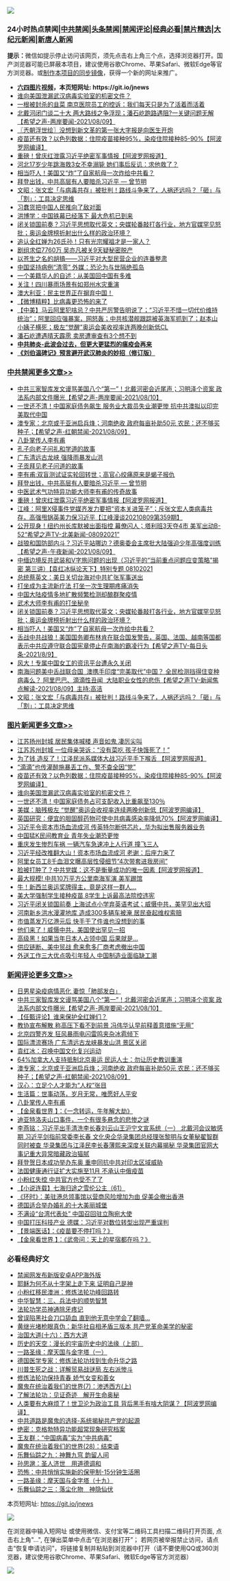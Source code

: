 ![](https://raw.githubusercontent.com/fqnews/bnews/master/64photo/fqnews-qr.jpg)

<div id="tt">
<h3>24小时热点禁闻|<a href="#%E4%B8%AD%E5%85%B1%E7%A6%81%E9%97%BB%E6%9B%B4%E5%A4%9A%E6%96%87%E7%AB%A0">中共禁闻</a>|<a href="#%E5%9B%BE%E7%89%87%E6%96%B0%E9%97%BB%E6%9B%B4%E5%A4%9A%E6%96%87%E7%AB%A0">头条禁闻</a>|<a href="#%E6%96%B0%E9%97%BB%E8%AF%84%E8%AE%BA%E6%9B%B4%E5%A4%9A%E6%96%87%E7%AB%A0">禁闻评论|<a href="#%E5%BF%85%E7%9C%8B%E7%BB%8F%E5%85%B8%E5%A5%BD%E6%96%87">经典必看|<a href="/video.md#%E7%A6%81%E7%89%87%E7%B2%BE%E9%80%89">禁片精选</a>|<a href="https://github.com/fqnews/djy/blob/master/gb/nf1351518.md#1">大纪元新闻</a>|<a href="https://github.com/fqnews/ntdtv/blob/master/gb/prog204.md#1">新唐人新闻</a></h3>
<div><b>提示：</b>微信如提示停止访问该网页，须先点击右上角三个点，选择浏览器打开。国产浏览器可能已屏蔽本项目，建议使用谷歌Chrome、苹果Safari、微软Edge等官方浏览器。或<a href="https://github.com/fqnews/bnews/blob/master/%E5%88%B6%E4%BD%9Cgit%E7%A6%81%E9%97%BB%E9%95%9C%E5%83%8F.md">制作本项目的同步镜像</a>，获得一个新的网址来推广。</div>
<ul>
<li><b><a href="http://d1.bdrive.tk/64.mp4" target="_blank">六四图片视频</a>，本页短网址: https://git.io/jnews</b></li>
<li><a href="/topimagenews/20210810/1603390.md">谁向美国泄漏武汉病毒实验室的机密文件？</a></li>
<li><a href="/cbnews/20210809/1603191.md">一根被封杀的韭菜 南京医院员工的控诉：我们每天只是为了活着而活着</a></li>
<li><a href="/comments/20210809/1603234.md">北戴河闭门谈二十大 两大路线之争浮现；潘石屹跑路遇阻?一关键问题无解【希望之声-两岸要闻-2021/08/09】</a></li>
<li><a href="/ssgc/20210810/1603404.md">〖兲朝浮世绘〗没想到新文革的第一张大字报是向医生开炮</a></li>
<li><a href="/topimagenews/20210810/1603416.md">疫苗还有效？以色列数据：住院疫苗接种95%，染疫住院接种85-90%【阿波罗网编译】</a></li>
<li><a href="/cbnews/20210810/1603663.md">重磅！曾庆红泄露习近平绝密军事情报【阿波罗网报道】</a></li>
<li><a href="/cnnews/20210810/1603392.md">河北17岁少年跳海救3女不幸溺毙 她们事后反讥：求他救了？</a></li>
<li><a href="/cbnews/20210810/1603476.md">相当吓人！美国又“炸”了自家航母一次炸给中共看？</a></li>
<li><a href="/comments/20210810/1603655.md">拜登出钱，中共高层有人要暗杀习近平 — 曾节明</a></li>
<li><a href="/cbnews/20210810/1603414.md">文昭：张文宏「与病毒共存」被批判！路线斗争来了，人祸还远吗？「砸」与「割」：工具决定思维</a></li>
<li><a href="/baitai/20210810/1603532.md">习蠢货把中国人民推向了敌对面</a></li>
<li><a href="/comments/20210810/1603504.md">洪博学：中国铁幕已经落下 最大危机已到来</a></li>
<li><a href="/comments/20210810/1603492.md">闭关锁国前奏？习近平思想取代英文；央媒轮番敲打各行业，地方官媒罕见怒批；奥运金牌榜折射出什么样的政治环境？</a></li>
<li><a href="/cnnews/20210810/1603442.md">追认全红婵为26氏孙！只有光宗耀祖才是一家人？</a></li>
<li><a href="/yule/20210810/1603522.md">剧组求偿7760万 吴亦凡被关9天疑秘密脱产</a></li>
<li><a href="/baitai/20210810/1603387.md">以苍生之名的胡搞——习近平对大型民营企业的连番整肃</a></li>
<li><a href="/cbnews/20210810/1603333.md">中国坚持病例“清零” 外媒：恐沦为与世隔绝孤岛</a></li>
<li><a href="/cnnews/20210810/1603464.md">一个美籍华人的自述：从美国回中国有多难</a></li>
<li><a href="/cbnews/20210810/1603391.md">关注！四川暴雨场景有如郑州水灾重演</a></li>
<li><a href="/bannedvideo/20210810/1603380.md">澳大利亚：民主世界正在摒弃中国！</a></li>
<li><a href="/comments/20210810/1603563.md">【微博精粹】比病毒更恐怖的来了</a></li>
<li><a href="/bannedvideo/20210810/1603360.md">【中美】马云阿里犯啥忌？中共严厉警告明说了；“习近平不惜一切代价维持统治”；阿里回应强暴案，网怒轰；中共核潜舰跟踪被英海军抓到了；赵本山小姨子横死；极左“觉醒”奥运会美收视率连两晚创新低CL</a></li>
<li><a href="/finance/20210810/1603400.md">潘石屹遭遇晴天霹雳 卖房遭审查有3个想不到</a></li>
<li><b><a href="/comments/20200211/1275071.md" target="_blank">中共肺炎-此波会过去，但更大更猛烈的瘟疫会再来</a></b></li>
<li><b><a href="/comments/20200207/1272816.md" target="_blank">《刘伯温碑记》预言避开武汉肺炎的妙招（修订版）</a></b></li>
</ul>
</div>

<div class="catlist">
<h3><a href="/cbnews/" target="_blank">中共禁闻</a><span><a href="/cbnews/" target="_blank" rel="nofollow">更多文章>></a></span></h3>
<ul>
<li><a href="/comments/20210810/1603845.md" target="_blank">中共三家智库发文谩骂美国八个“第一”！北戴河密会近尾声；习明泽个资案 政法系内部文件曝光【希望之声-两岸要闻-2021/08/10】</a></li>
<li><a href="/cbnews/20210810/1603833.md" target="_blank">一世还不清！中国家庭债务飙生 服务业大裁员失业潮更惨 抗中共澳拟以印完美取代中国</a></li>
<li><a href="/comments/20210810/1603818.md" target="_blank">澳专家：北京或于亚洲启兵烽；河南绝收 政府每亩补助50元 农民：还不够买种子；【希望之声-红朝禁闻-2021/08/09】</a></li>
<li><a href="/comments/20210810/1603808.md" target="_blank">八卦掌传人李有甫</a></li>
<li><a href="/comments/20210810/1603736.md" target="_blank">孔子向老子问礼和学道的故事</a></li>
<li><a href="/cbnews/20210810/1603735.md" target="_blank">广东清远古龙峡 强降雨暴发山洪</a></li>
<li><a href="/cbnews/20210810/1603728.md" target="_blank">子贡拜见老子问道的故事</a></li>
<li><a href="/comments/20210810/1603672.md" target="_blank">李有甫:双盲测试证实轮回转世；高官心绞痛原来是蝎子报仇</a></li>
<li><a href="/comments/20210810/1603655.md" target="_blank">拜登出钱，中共高层有人要暗杀习近平 — 曾节明</a></li>
<li><a href="/comments/20210810/1603664.md" target="_blank">中医武术气功特异功能大师李有甫的传奇故事</a></li>
<li><a href="/cbnews/20210810/1603663.md" target="_blank">重磅！曾庆红泄露习近平绝密军事情报【阿波罗网报道】</a></li>
<li><a href="/cbnews/20210810/1603653.md" target="_blank">江峰：阿里X侵事件党媒齐发力要把“资本关进笼子”；斥张文宏人类病毒共存，高强甩锅英美力保习近平【江峰漫谈20210809第359期】</a></li>
<li><a href="/comments/20210810/1603642.md" target="_blank">公开现身！纽约州长库默被出面指控  幕僚闪人；塔利班3天夺4市 美军出动B-52“希望之声TV-北美新闻-08092021”</a></li>
<li><a href="/comments/20210810/1603641.md" target="_blank">战狼和国防部内斗？习近平站哪边？德奥委会主席批大陆强迫少年高强度训练【希望之声-午夜新闻-2021/08/09】</a></li>
<li><a href="/comments/20210810/1603637.md" target="_blank">中缅边境反共武装和V字旅问题的出现（习近平的“当前重点问题应变策略”揭密   第三讲）【袁红冰纵论天下】特别专题  08102021</a></li>
<li><a href="/cbnews/20210810/1603577.md" target="_blank">总统蔡英文：美日关切台海对中共扩张军事送出</a></li>
<li><a href="/cbnews/20210810/1603566.md" target="_blank">打坐成为主流新疗法 打坐一次生理期疼痛消失</a></li>
<li><a href="/cbnews/20210810/1603556.md" target="_blank">中国大陆疫情多地扩散频繁检测却酿群聚疫情</a></li>
<li><a href="/cbnews/20210810/1603547.md" target="_blank">武术大师李有甫的打坐秘辛</a></li>
<li><a href="/comments/20210810/1603492.md" target="_blank">闭关锁国前奏？习近平思想取代英文；央媒轮番敲打各行业，地方官媒罕见怒批；奥运金牌榜折射出什么样的政治环境？</a></li>
<li><a href="/cbnews/20210810/1603476.md" target="_blank">相当吓人！美国又“炸”了自家航母一次炸给中共看？</a></li>
<li><a href="/comments/20210810/1603472.md" target="_blank">舌战中共战狼！美国国务卿布林肯在联合国发警告，英国、法国、越南等国都表示中共应遵守联合国宪章停止在南海的霸凌行为【希望之声TV-每日头条-2021/8/9】</a></li>
<li><a href="/cbnews/20210810/1603455.md" target="_blank">风大！专属中国女工的资讯平台遭永久关闭</a></li>
<li><a href="/comments/20210810/1603432.md" target="_blank">南海问题美中舌战联合国  澳携手印度“完美取代”中国？ 全民检测挡得住变种病毒么？ 阿里巴巴、滴滴性丑闻   大陆职业女性的悲伤【希望之声TV-新闻焦点解读-2021/08/09】主持:高洁</a></li>
<li><a href="/cbnews/20210810/1603414.md" target="_blank">文昭：张文宏「与病毒共存」被批判！路线斗争来了，人祸还远吗？「砸」与「割」：工具决定思维</a></li>

</ul>
</div>
<div class="catlist">
<h3><a href="/topimagenews/" target="_blank">图片新闻</a><span><a href="/topimagenews/" target="_blank" rel="nofollow">更多文章>></a></span></h3>
<ul>
<li><a href="/topimagenews/20210810/1603766.md" target="_blank">江苏扬州封城 居民集体喊楼 声音如鬼 凄厉尖叫</a></li>
<li><a href="/topimagenews/20210810/1603757.md" target="_blank">江苏苏州封城 一位母亲哭诉：“没有菜吃 孩子快饿死了！”</a></li>
<li><a href="/topimagenews/20210810/1603756.md" target="_blank">为了钱 造反了！江泽民派系媒体大战习近平手下喉舌 【阿波罗网报道】</a></li>
<li><a href="/topimagenews/20210810/1603475.md" target="_blank">“滴滴”也传灌醉施暴丢工作、警不查全因“党”</a></li>
<li><a href="/topimagenews/20210810/1603416.md" target="_blank">疫苗还有效？以色列数据：住院疫苗接种95%，染疫住院接种85-90%【阿波罗网编译】</a></li>
<li><a href="/topimagenews/20210810/1603390.md" target="_blank">谁向美国泄漏武汉病毒实验室的机密文件？</a></li>
<li><a href="/topimagenews/20210809/1603201.md" target="_blank">一世还不清！中国家庭债务占可支配收入比重飙至130％</a></li>
<li><a href="/topimagenews/20210809/1603179.md" target="_blank">美媒：脑残极左 “觉醒”奥运会收视率连续两晚创新低【阿波罗网编译】</a></li>
<li><a href="/topimagenews/20210809/1603160.md" target="_blank">英国研究：便宜的胆固醇药物可使中共病毒感染率降低70%【阿波罗网编译】</a></li>
<li><a href="/topimagenews/20210809/1603159.md" target="_blank">习近平令资本市场血流成河 传英特尔断供芯片，华为拟出售服务器业务</a></li>
<li><a href="/topimagenews/20210809/1602818.md" target="_blank">中国猛K民间教育业 青年失业潮恐更惨</a></li>
<li><a href="/topimagenews/20210809/1602751.md" target="_blank">重庆发生惨烈车祸 一辆汽车急速冲上人行道 撞飞三人</a></li>
<li><a href="/topimagenews/20210809/1602741.md" target="_blank">习近平经改推翻大山！资本市场血流成河 老谢：后座力来了</a></li>
<li><a href="/topimagenews/20210809/1602711.md" target="_blank">阿里女员工8千血泪文曝高层性侵细节“4次带套进我房间”</a></li>
<li><a href="/topimagenews/20210808/1602555.md" target="_blank">脸被打肿了？中共党媒：这不是衡量成功的唯一因素【阿波罗网报道】</a></li>
<li><a href="/topimagenews/20210808/1602348.md" target="_blank">最大规模! 中共10万平方公里南海军演 美军踢馆</a></li>
<li><a href="/topimagenews/20210808/1602336.md" target="_blank">牛！新西兰奥运奖牌得主，竟是这样一群人…</a></li>
<li><a href="/topimagenews/20210808/1602263.md" target="_blank">美大学强制学生接种疫苗 8学生上诉最高法院控违宪</a></li>
<li><a href="/topimagenews/20210807/1602111.md" target="_blank">习近平闭关锁国前奏 上海试点小学弃英语考试；威慑中共，美罕见出大招</a></li>
<li><a href="/topimagenews/20210807/1601991.md" target="_blank">河南新乡洪水漫灌地库 造成300多辆车被淹 居民奋起维权索赔</a></li>
<li><a href="/topimagenews/20210807/1601959.md" target="_blank">市值蒸发万亿港元后 快手干了件谁也没想到的事</a></li>
<li><a href="/topimagenews/20210807/1601785.md" target="_blank">他们来了！威慑中共，美国使出罕见一招</a></li>
<li><a href="/topimagenews/20210807/1601784.md" target="_blank">高级黑！如果当年日本人占领中国 后果就是…</a></li>
<li><a href="/topimagenews/20210807/1601706.md" target="_blank">供应链断、美中贸战 愈来愈多厂商考虑撤出中国</a></li>
<li><a href="/topimagenews/20210807/1601696.md" target="_blank">外送工作三大优点吸引年轻人 中国制造业面临缺工潮</a></li>

</ul>
</div>
<div class="catlist">
<h3><a href="/comments/" target="_blank">新闻评论</a><span><a href="/comments/" target="_blank" rel="nofollow">更多文章>></a></span></h3>
<ul>
<li><a href="/comments/20210810/1603848.md" target="_blank">日男星染疫病情恶化 妻惊「肺部发白」</a></li>
<li><a href="/comments/20210810/1603845.md" target="_blank">中共三家智库发文谩骂美国八个“第一”！北戴河密会近尾声；习明泽个资案 政法系内部文件曝光【希望之声-两岸要闻-2021/08/10】</a></li>
<li><a href="/comments/20210810/1603844.md" target="_blank">【任甄评论】谁来保护全红婵们？</a></li>
<li><a href="/comments/20210810/1603836.md" target="_blank">教协宣布解散 称高压下看不到前景 冯伟华认早前释善意措施“无用”</a></li>
<li><a href="/comments/20210810/1603835.md" target="_blank">北京四警齐发 狂风暴雨电闪雷鸣夹杂冰雹倾下</a></li>
<li><a href="/comments/20210810/1603834.md" target="_blank">国际漂流赛场 广东清远古龙峡暴发山洪 景区关闭</a></li>
<li><a href="/comments/20210810/1603825.md" target="_blank">袁红冰：召唤中国文化复兴运动</a></li>
<li><a href="/comments/20210810/1603821.md" target="_blank">64%加拿大人支持抵制北京奥运 民运人士：勿让历史教训重演</a></li>
<li><a href="/comments/20210810/1603818.md" target="_blank">澳专家：北京或于亚洲启兵烽；河南绝收 政府每亩补助50元 农民：还不够买种子；【希望之声-红朝禁闻-2021/08/09】</a></li>
<li><a href="/comments/20210810/1603817.md" target="_blank">汉心：立足个人才能为“人权”张目</a></li>
<li><a href="/comments/20210810/1603813.md" target="_blank">生活篇：世事动荡，岁月无常，唯愿好人平安</a></li>
<li><a href="/comments/20210810/1603808.md" target="_blank">八卦掌传人李有甫</a></li>
<li><a href="/comments/20210810/1603812.md" target="_blank">【金泉看世界 】：《一念转运，牛年解大劫》</a></li>
<li><a href="/comments/20210810/1603811.md" target="_blank">迪亚特洛夫山口事件，一个有很多悬念的悲惨之谜</a></li>
<li><a href="/comments/20210810/1603802.md" target="_blank">李燕铭：习近平出手清洗李长春刘云山王沪宁文宣系统（一） 北戴河会议敏感期 习近平剑指前常委李长春 文化央企华录集团总经理张黎明与女董秘翟智群同时被查 华录集团与江泽民李长春薄熙来深度关联内幕揭秘 华录集团官网大事记重大异常暗藏政治猫腻</a></li>
<li><a href="/comments/20210810/1603794.md" target="_blank">拜登贺日本成功举办东奥 重申同抗中共对印太区域威胁</a></li>
<li><a href="/comments/20210810/1603793.md" target="_blank">法国健康通行证扩大实施至11月 不承认中俄疫苗</a></li>
<li><a href="/comments/20210810/1603790.md" target="_blank">小粉红失控 中共官方也受不了了</a></li>
<li><a href="/comments/20210810/1603777.md" target="_blank">【小说连载】七海归途之雪伦公主（61）</a></li>
<li><a href="/comments/20210810/1603776.md" target="_blank">《环时》：美驻港总领事馆以营商风险增加为由 促美企撤出香港</a></li>
<li><a href="/comments/20210810/1603775.md" target="_blank">德国适合举办婚礼的十大美丽城堡</a></li>
<li><a href="/comments/20210810/1603774.md" target="_blank">不满设“台湾代表处” 中国召回驻立陶宛大使</a></li>
<li><a href="/comments/20210810/1603753.md" target="_blank">中国打压科技产业 德媒：习近平对数位转型出现严重误判</a></li>
<li><a href="/comments/20210810/1603752.md" target="_blank">【景端医话】：《疫苗要不停打吗？》</a></li>
<li><a href="/comments/20210810/1603751.md" target="_blank">【金泉看世界 】：《武帝问：天上的星宿都在吗？》</a></li>

</ul>
</div>

<div class="catlist">
<h3>必看经典好文</h3>
<ul>
<li><a href="/comments/20200627/783266.md" target="_blank">禁闻网发布新版安卓APP海外版</a></li>
<li><a href="/ccpdope/20190803/1168965.md" target="_blank">耶稣为何不从十字架上走下来 证明自己是神</a></li>
<li><a href="/aomi/life/20210719/1589642.md" target="_blank">小粉红移民澳洲：修炼法轮功峰回路转</a></li>
<li><a href="/comments/20200605/783248.md" target="_blank">中华智慧：三、兵法中的顺势智慧</a></li>
<li><a href="/health/20170626/780263.md" target="_blank">法轮功学员神通除牙疼记</a></li>
<li><a href="/topimagenews/20200928/1404412.md" target="_blank">曾误陷黑社会刀口舔血 直到他无意中学会了翻墙&#8230;</a></li>
<li><a href="/lifebaike/20180921/1001174.md" target="_blank">黄继光堵枪眼真伪：新华社自相矛盾三版本 共产党革命美学的秘密</a></li>
<li><a href="/comments/20201110/1428663.md" target="_blank">治国大道(十六)：西方大道</a></li>
<li><a href="/tculture/20121025/73065.md" target="_blank">历史的天空：漫长的宇宙历史中的法缘（上部）</a></li>
<li><a href="/tculture/20160806/568214.md" target="_blank">一路圣缘：摩天国与金字塔（一）</a></li>
<li><a href="/comments/20200607/783186.md" target="_blank">德国医学专家：修炼法轮功找到生命升华之路</a></li>
<li><a href="/comments/20200908/1392745.md" target="_blank">川普生死之战：详解贸易战谜局 左右派惨斗</a></li>
<li><a href="/cbnews/20210720/1590052.md" target="_blank">修炼法轮功保持青春 娇气女变和善女</a></li>
<li><a href="/topimagenews/20180527/948369.md" target="_blank">魔鬼在统治着我们的世界(7)：渗透西方(上)</a></li>
<li><a href="/comments/20200307/1289968.md" target="_blank">了解法轮功：见证奇迹　解开生命奥秘</a></li>
<li><a href="/cnnews/20201226/1455352.md" target="_blank">人类要有大麻烦了！世卫沦为政治工具 背后黑手有啥大阴谋？【阿波罗网编译】</a></li>
<li><a href="/comments/20181209/1044543.md" target="_blank">中共道路是魔鬼的选择-系统揭秘共产党的起源</a></li>
<li><a href="/comments/20200705/783265.md" target="_blank">绝密：克格勃特异功能超常现象研究档案</a></li>
<li><a href="/comments/20200318/1295755.md" target="_blank">王友群：“中国病毒”实为“中共病毒”</a></li>
<li><a href="/comments/20181228/1054609.md" target="_blank">魔鬼在统治着我们的世界(28)：结束语</a></li>
<li><a href="/tculture/20170718/793528.md" target="_blank">乐舞仙踪之九：神舞九穹 韵留人间</a></li>
<li><a href="/comments/20210216/1488350.md" target="_blank">孙思邈：圣人济世　用道德调和</a></li>
<li><a href="/baitai/20200711/1359005.md" target="_blank">恐怖：中共悄悄实施新的保甲制-15分钟生活圈</a></li>
<li><a href="/topimagenews/20180327/919935.md" target="_blank">一路圣缘：摩天国与金字塔（十九）</a></li>
<li><a href="/tculture/20190101/1056889.md" target="_blank">乐舞仙踪之三：落尘化物　神隐仙伏</a></li>

</ul>
</div>

本页短网址: https://git.io/jnews

![](https://raw.githubusercontent.com/fqnews/bnews/master/64photo/fqnews-qr.jpg)

在浏览器中输入短网址 或使用微信、支付宝等二维码工具扫描二维码打开页面, 点击右上角"...", 在弹出菜单中点击“在浏览器打开”； 若网页被举报禁止访问，请点击“恢复申请访问”，将链接复制并粘贴到浏览器中打开（请不要使用QQ或360浏览器，建议使用谷歌Chrome、苹果Safari、微软Edge等官方浏览器）

![](https://raw.githubusercontent.com/fqnews/bnews/master/64photo/wx.jpg)